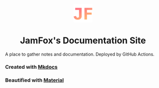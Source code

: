 <p align="center">
  <a href="https://jamfox.dev">
    <img alt="JF" src="https://raw.githubusercontent.com/JamFox/JamFox/main/images/icon.png" width="60" />
  </a>
</p>
<h1 align="center">
JamFox's Documentation Site
</h1>

A place to gather notes and documentation. Deployed by GitHub Actions.

### Created with [Mkdocs](https://www.mkdocs.org/)
### Beautified with [Material](https://squidfunk.github.io/mkdocs-material/)
